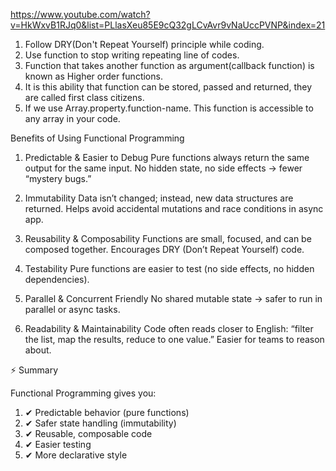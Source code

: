 https://www.youtube.com/watch?v=HkWxvB1RJq0&list=PLlasXeu85E9cQ32gLCvAvr9vNaUccPVNP&index=21

1. Follow DRY(Don't Repeat Yourself) principle while coding.
2. Use function to stop writing repeating line of codes.
3. Function that takes another function as argument(callback function) is known as Higher order functions.
4. It is this ability that function can be stored, passed and returned,  they are called first class citizens.
5. If we use Array.property.function-name. This function is accessible to any array in your code.

Benefits of Using Functional Programming
1. Predictable & Easier to Debug
Pure functions always return the same output for the same input.
No hidden state, no side effects → fewer “mystery bugs.”

2. Immutability
Data isn’t changed; instead, new data structures are returned.
Helps avoid accidental mutations and race conditions in async app.

3. Reusability & Composability
Functions are small, focused, and can be composed together.
Encourages DRY (Don’t Repeat Yourself) code.

4. Testability
Pure functions are easier to test (no side effects, no hidden dependencies).

5. Parallel & Concurrent Friendly
No shared mutable state → safer to run in parallel or async tasks.

6. Readability & Maintainability
Code often reads closer to English: “filter the list, map the results, reduce to one value.”
Easier for teams to reason about.

⚡ Summary

Functional Programming gives you:
1. ✔ Predictable behavior (pure functions)
2. ✔ Safer state handling (immutability)
3. ✔ Reusable, composable code
4. ✔ Easier testing
5. ✔ More declarative style
